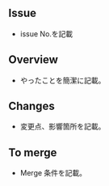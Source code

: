 ## Issue
- issue No.を記載

## Overview
- やったことを簡潔に記載。

## Changes
- 変更点、影響箇所を記載。

## To merge
- Merge 条件を記載。

